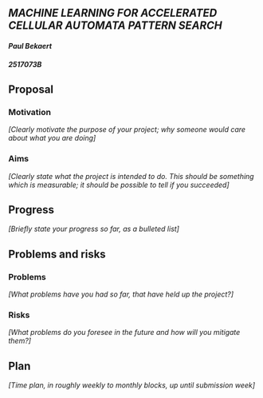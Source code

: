 
## *MACHINE LEARNING FOR ACCELERATED CELLULAR AUTOMATA PATTERN SEARCH* 
#### *Paul Bekaert* 
#### *2517073B* 

## Proposal
### Motivation
*[Clearly motivate the purpose of your project; why someone would care about what you are doing]*



### Aims
*[Clearly state what the project is intended to do. This should be something which is measurable; it should be possible to tell if you succeeded]*




## Progress
*[Briefly state your progress so far, as a bulleted list]*


## Problems and risks
### Problems
*[What problems have you had so far, that have held up the project?]*


### Risks
*[What problems do you foresee in the future and how will you mitigate them?]*


## Plan
*[Time plan, in roughly weekly to monthly blocks, up until submission week]*


